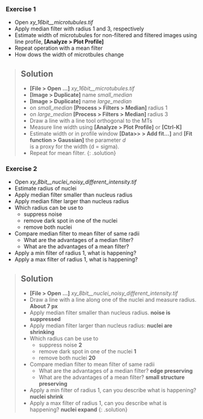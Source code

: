 ### Exercise 1
- Open *xy_16bit__microtubules.tif*
- Apply median filter with radius 1 and 3, respectively
- Estimate width of microtubules for non-filtered and filtered images using line profile,  **[Analyze > Plot Profile]**
- Repeat operation with a mean filter
- How dows the width of microtbules change


> ## Solution
>   - **[File > Open ...]** *xy_16bit__microtubules.tif*
>   - **[Image > Duplicate]** name *small_median*
>   - **[Image > Duplicate]** name *large_median*
>   - on *small_median* **[Process > Filters > Median]** radius 1
>   - on *large_median* **[Process > Filters > Median]** radius 3
>   - Draw a line with a line tool orthogonal to the MTs
>   - Measure line width using **[Analyze > Plot Profile]** or **[Ctrl-K]**
>    - Estimate width or in profile window **[Data>> > Add fit...]** and **[Fit function > Gaussian]** the parameter *d*  
>    is a proxy for the width (d = sigma). 
>   - Repeat for mean filter. 
{: .solution}

### Exercise 2
- Open *xy_8bit__nuclei_noisy_different_intensity.tif*
- Estimate radius of nuclei
- Apply median filter smaller than nucleus radius
- Apply median filter larger than nucleus radius
- Which radius can be use to
  - suppress noise
  - remove dark spot in one of the nuclei
  - remove both nuclei
- Compare median filter to mean filter of same radii
  - What are the advantages of a median filter?
  - What are the advantages of a mean filter?
- Apply a min filter of radius 1, what is happening?
- Apply a max filter of radius 1, what is happening?

> ## Solution
>   - **[File > Open ...]** *xy_8bit__nuclei_noisy_different_intensity.tif*
>   - Draw a line with a line along one of the nuclei and measure radius. **About 7 px**
>   -  Apply median filter smaller than nucleus radius. **noise is suppressed**
>   - Apply median filter larger than nucleus radius: **nuclei are shrinking**
>   - Which radius can be use to
>        - suppress noise **2**
>        - remove dark spot in one of the nuclei **1**
>        - remove both nuclei **20**
>    - Compare median filter to mean filter of same radii
>        - What are the advantages of a median filter? **edge preserving**
>        - What are the advantages of a mean filter? **small structure preserving**
>    - Apply a min filter of radius 1, can you describe what is happening? **nuclei shrink**
>    - Apply a max filter of radius 1, can you describe what is happening? **nuclei expand**
{: .solution}